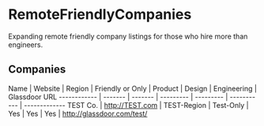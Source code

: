 # RemoteFriendlyCompanies
Expanding remote friendly company listings for those who hire more than engineers.


## Companies

Name | Website | Region | Friendly or Only | Product | Design | Engineering | Glassdoor URL
------------ | ------- | ------- | --------- | --------- | ----------- | -------------
TEST Co. | http://TEST.com | TEST-Region | Test-Only | Yes | Yes | Yes | http://glassdoor.com/test/
